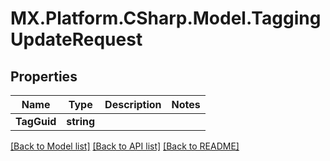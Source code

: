 # MX.Platform.CSharp.Model.TaggingUpdateRequest

## Properties

Name | Type | Description | Notes
------------ | ------------- | ------------- | -------------
**TagGuid** | **string** |  | 

[[Back to Model list]](../README.md#documentation-for-models) [[Back to API list]](../README.md#documentation-for-api-endpoints) [[Back to README]](../README.md)

